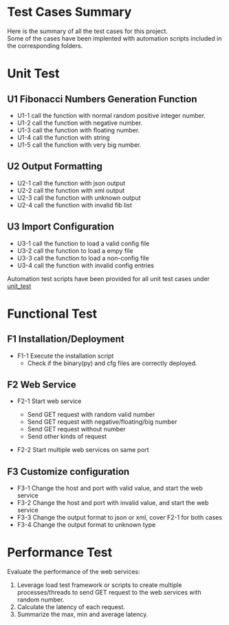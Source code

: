 # Test Cases Summary
Here is the summary of all the test cases for this project. <br>
Some of the cases have been implented with automation scripts included in the corresponding folders.
# Unit Test
## U1 Fibonacci Numbers Generation Function
+ U1-1 call the function with normal random positive integer number. 
+ U1-2 call the function with negative number.
+ U1-3 call the function with floating number.
+ U1-4 call the function with string
+ U1-5 call the function with very big number.

## U2 Output Formatting
+ U2-1 call the function with json output
+ U2-2 call the function with xml output
+ U2-3 call the function with unknown output
+ U2-4 call the function with invalid fib list

## U3 Import Configuration
+ U3-1 call the function to load a valid config file
+ U3-2 call the function to load a empy file
+ U3-3 call the function to load a non-config file
+ U3-4 call the function with invalid config entries

Automation test scripts have been provided for all unit test cases under [unit_test](unit_test/)

# Functional Test
## F1 Installation/Deployment
+ F1-1 Execute the installation script
	+ Check if the binary(py) and cfg files are correctly deployed.

## F2 Web Service
+ F2-1 Start web service
	+ Send GET request with random valid number
	+ Send GET request with negative/floating/big number
	+ Send GET request without number
	+ Send other kinds of request

+ F2-2 Start multiple web services on same port

## F3 Customize configuration
+ F3-1 Change the host and port with valid value, and start the web service
+ F3-2 Change the host and port with invalid value, and start the web service
+ F3-3 Change the output format to json or xml, cover F2-1 for both cases
+ F3-4 Change the output format to unknown type

# Performance Test
Evaluate the performance of the web services:<br>
1. Leverage load test framework or scripts to create multiple processes/threads to send GET request to the web services with random number.<br>
2. Calculate the latency of each request.<br>
3. Summarize the max, min and average latency.<br>
